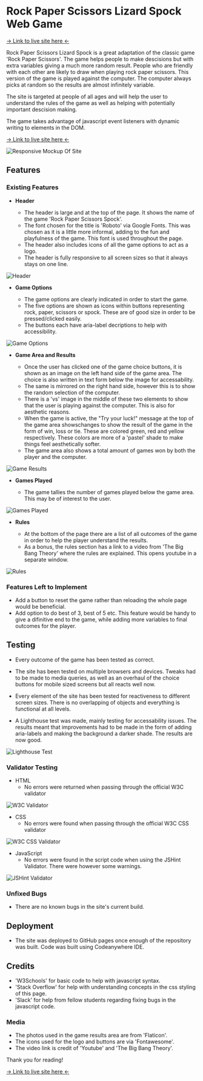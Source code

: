 # Rock Paper Scissors Lizard Spock Web Game

[-> Link to live site here <-](https://greggie87.github.io/RPSLS-Game/)

Rock Paper Scissors Lizard Spock is a great adaptation of the classic game 'Rock Paper Scissors'. The game helps people to make descisions but with extra variables giving a much more random result. People who are friendly with each other are likely to draw when playing rock paper scissors. This version of the game is played against the computer. The computer always picks at random so the results are almost infinitely variable.

The site is targeted at people of all ages and will help the user to understand the rules of the game as well as helping with potentially important descision making.

The game takes advantage of javascript event listeners with dynamic writing to elements in the DOM.

[-> Link to live site here <-](https://greggie87.github.io/RPSLS-Game/)

![Responsive Mockup Of Site](assets/images/readme/responsive.JPG)

## Features

### Existing Features

- __Header__

  - The header is large and at the top of the page. It shows the name of the game 'Rock Paper Scissors Spock'.
  - The font chosen for the title is 'Roboto' via Google Fonts. This was chosen as it is a little more informal, adding to the fun and playfulness of the game. This font is used throughout the page.
  - The header also includes icons of all the game options to act as a logo.
  - The header is fully responsive to all screen sizes so that it always stays on one line.
  
![Header](assets/images/readme/header.JPG)

- __Game Options__

  - The game options are clearly indicated in order to start the game.
  - The five options are shown as icons within buttons representing rock, paper, scissors or spock. These are of good size in order to be pressed/clicked easily.
  - The buttons each have aria-label decriptions to help with accessibility.
  
![Game Options](assets/images/readme/game-options.JPG)

- __Game Area and Results__

  - Once the user has clicked one of the game choice buttons, it is shown as an image on the left hand side of the game area. The choice is also written in text form below the image for accessability.
  - The same is mirrored on the right hand side, however this is to show the random selection of the computer.
  - There is a 'vs' image in the middle of these two elements to show that the user is playing against the computer. This is also for aesthetic reasons.
  - When the game is active, the "Try your luck!" message at the top of the game area showschanges to show the result of the game in the form of win, loss or tie. These are colored green, red and yellow respectively. These colors are more of a 'pastel' shade to make things feel aesthetically softer.
  - The game area also shows a total amount of games won by both the player and the computer.

![Game Results](assets/images/readme/game-area.JPG)
  
- __Games Played__

  - The game tallies the number of games played below the game area. This may be of interest to the user.

![Games Played](assets/images/readme/games-played.JPG)

- __Rules__

  - At the bottom of the page there are a list of all outcomes of the game in order to help the player understand the results.
  - As a bonus, the rules section has a link to a video from 'The Big Bang Theory' where the rules are explained. This opens youtube in a separate window.
  
![Rules](assets/images/readme/rules.JPG)

### Features Left to Implement

- Add a button to reset the game rather than reloading the whole page would be beneficial.
- Add option to do best of 3, best of 5 etc. This feature would be handy to give a difinitive end to the game, while adding more variables to final outcomes for the player.

## Testing

- Every outcome of the game has been tested as correct.

- The site has been tested on multiple browsers and devices. Tweaks had to be made to media queries, as well as an overhaul of the choice buttons for mobile sized screens but all reacts well now.

- Every element of the site has been tested for reactiveness to different screen sizes. There is no overlapping of objects and everything is functional at all levels.

- A Lighthouse test was made, mainly testing for accessability issues. The results meant that improvements had to be made in the form of adding aria-labels and making the background a darker shade. The results are now good.

![Lighthouse Test](assets/images/readme/lighthouse.JPG)

### Validator Testing

- HTML
  - No errors were returned when passing through the official W3C validator
  
![W3C Validator](assets/images/readme/w3c-html-validator.JPG)
  
- CSS
  - No errors were found when passing through the official W3C CSS validator

![W3C CSS Validator](assets/images/readme/w3c-css-validator.JPG)

- JavaScript
  - No errors were found in the script code when using the JSHint Validator. There were however some warnings.

![JSHint Validator](assets/images/readme/jshint-validator.JPG)

### Unfixed Bugs

- There are no known bugs in the site's current build.

## Deployment

- The site was deployed to GitHub pages once enough of the repository was built. Code was built using Codeanywhere IDE.

## Credits

- 'W3Schools' for basic code to help with javascript syntax.
- 'Stack Overflow' for help with understanding concepts in the css styling of this page.
- 'Slack' for help from fellow students regarding fixing bugs in the javascript code.

### Media

- The photos used in the game results area are from 'Flaticon'.
- The icons used for the logo and buttons are via 'Fontawesome'.
- The video link is credit of 'Youtube' and 'The Big Bang Theory'.

Thank you for reading!

[-> Link to live site here <-](https://greggie87.github.io/RPSLS-Game/)
